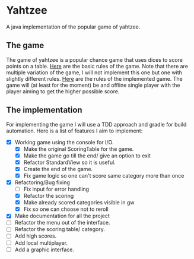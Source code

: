 # Yahtzee
A java implementation of the popular game of yahtzee.

## The game

The game of yahtzee is a popular chance game that uses dices to score points on a table.
[Here](https://en.wikipedia.org/wiki/gameLogic.Yahtzee) are the basic rules of the game. Note that there are multiple variation of the game, I will not implement this one but one with slightly different rules.
[Here]() are the rules of the implemented game.
The game will (at least for the moment) be and offline single player with the player aiming to get the higher possible score.

## The implementation

For implementing the game I will use a TDD approach and gradle for build automation.
Here is a list of features I aim to implement:

- [x] Working game using the console for I/O.
  - [x] Make the original ScoringTable for the game.
  - [x] Make the game go till the end/ give an option to exit
  - [x] Refactor StandardView so it is useful.
  - [x] Create the end of the game.
  - [x] Fix game logic so one can't score same category more than once
- [x] Refactoring/Bug fixing
  - [ ] Fix input for error handling
  - [x] Refactor the scoring
  - [x] Make already scored categories visible in gw
  - [x] Fix so one can choose not to reroll
- [x] Make documentation for all the project
- [ ] Refactor the menu out of the interface.
- [ ] Refactor the scoring table/ category.
- [ ] Add high scores.
- [ ] Add local multiplayer.
- [ ] Add a graphic interface.
